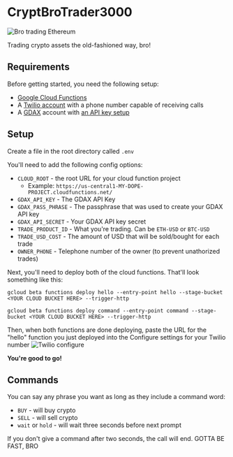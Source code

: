 # CryptBroTrader3000
![Bro trading Ethereum](http://i.imgur.com/0wDRpCG.jpg)

Trading crypto assets the old-fashioned way, bro!

## Requirements
Before getting started, you need the following setup:
  * [Google Cloud Functions](https://cloud.google.com/functions/)
  * A [Twilio account](https://www.twilio.com) with a phone number capable of receiving calls
  * A [GDAX](https://www.gdax.com/) account with [an API key setup](https://support.gdax.com/customer/en/portal/articles/2425383-how-can-i-create-an-api-key-for-gdax-)

## Setup
Create a file in the root directory called `.env`

You'll need to add the following config options:
  * `CLOUD_ROOT` - the root URL for your cloud function project
    * Example: `https://us-central1-MY-DOPE-PROJECT.cloudfunctions.net/`
  * `GDAX_API_KEY` - The GDAX API Key
  * `GDAX_PASS_PHRASE` - The passphrase that was used to create your GDAX API key
  * `GDAX_API_SECRET` - Your GDAX API key secret
  * `TRADE_PRODUCT_ID` - What you're trading. Can be `ETH-USD` or `BTC-USD`
  * `TRADE_USD_COST` - The amount of USD that will be sold/bought for each trade
  * `OWNER_PHONE` - Telephone number of the owner (to prevent unathorized trades)

Next, you'll need to deploy both of the cloud functions. That'll look something like this:
```
gcloud beta functions deploy hello --entry-point hello --stage-bucket <YOUR CLOUD BUCKET HERE> --trigger-http

gcloud beta functions deploy command --entry-point command --stage-bucket <YOUR CLOUD BUCKET HERE> --trigger-http
```

Then, when both functions are done deploying, paste the URL for the "hello" function you just deployed into the Configure settings for your Twilio number
![Twilio configure](http://i.imgur.com/5W3v8ok.png)

**You're good to go!**

## Commands
You can say any phrase you want as long as they include a command word:

* `BUY` - will buy crypto
* `SELL` - will sell crypto
* `wait` or `hold` - will wait three seconds before next prompt

If you don't give a command after two seconds, the call will end. GOTTA BE FAST, BRO
